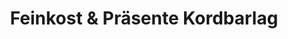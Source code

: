 ---
title: "Feinkost & Präsente Kordbarlag"
url: /steinhagen/feinkost-und-praesente-kordbarlag/
shop: Feinkost
---